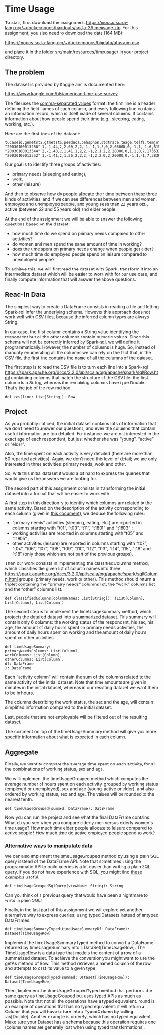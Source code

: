 # Time Usage

To start, first download the assignment: https://moocs.scala-lang.org/~dockermoocs/handouts/scala-3/timeusage.zip. For this assignment, you also need to download the data (164 MB):

https://moocs.scala-lang.org/~dockermoocs/bigdata/atussum.csv

and place it in the folder src/main/resources/timeusage/ in your project directory.

## The problem

The dataset is provided by Kaggle and is documented here:

https://www.kaggle.com/bls/american-time-use-survey

The file uses the [comma-separated values](https://en.wikipedia.org/wiki/Comma-separated_values) format: the first line is a header defining the field names of each column, and every following line contains an information record, which is itself made of several columns. It contains information about how people spend their time (e.g., sleeping, eating, working, etc.).

Here are the first lines of the dataset:

    tucaseid,gemetsta,gtmetsta,peeduca,pehspnon,ptdtrace,teage,telfs,temjot,teschenr,teschlvl,tesex,tespempnot,trchildnum,trdpftpt,trernwa,trholiday,trspftpt,trsppres,tryhhchild,tudiaryday,tufnwgtp,tehruslt,tuyear,t010101,t010102,t010199,t010201,t010299,t010301,t010399,t010401,t010499,t010501,t010599,t019999,t020101,t020102,t020103,t020104,t020199,t020201,t020202,t020203,t020299,t020301,t020302,t020303,t020399,t020401,t020402,t020499,t020501,t020502,t020599,t020681,t020699,t020701,t020799,t020801,t020899,t020901,t020902,t020903,t020904,t020905,t020999,t029999,t030101,t030102,t030103,t030104,t030105,t030108,t030109,t030110,t030111,t030112,t030186,t030199,t030201,t030202,t030203,t030204,t030299,t030301,t030302,t030303,t030399,t030401,t030402,t030403,t030404,t030405,t030499,t030501,t030502,t030503,t030504,t030599,t039999,t040101,t040102,t040103,t040104,t040105,t040108,t040109,t040110,t040111,t040112,t040186,t040199,t040201,t040202,t040203,t040204,t040299,t040301,t040302,t040303,t040399,t040401,t040402,t040403,t040404,t040405,t040499,t040501,t040502,t040503,t040504,t040505,t040506,t040507,t040508,t040599,t049999,t050101,t050102,t050103,t050189,t050201,t050202,t050203,t050204,t050289,t050301,t050302,t050303,t050304,t050389,t050403,t050404,t050405,t050481,t050499,t059999,t060101,t060102,t060103,t060104,t060199,t060201,t060202,t060203,t060289,t060301,t060302,t060303,t060399,t060401,t060402,t060403,t060499,t069999,t070101,t070102,t070103,t070104,t070105,t070199,t070201,t070299,t070301,t070399,t079999,t080101,t080102,t080199,t080201,t080202,t080203,t080299,t080301,t080302,t080399,t080401,t080402,t080403,t080499,t080501,t080502,t080599,t080601,t080602,t080699,t080701,t080702,t080799,t080801,t080899,t089999,t090101,t090102,t090103,t090104,t090199,t090201,t090202,t090299,t090301,t090302,t090399,t090401,t090402,t090499,t090501,t090502,t090599,t099999,t100101,t100102,t100103,t100199,t100201,t100299,t100381,t100383,t100399,t100401,t100499,t109999,t110101,t110199,t110281,t110289,t119999,t120101,t120199,t120201,t120202,t120299,t120301,t120302,t120303,t120304,t120305,t120306,t120307,t120308,t120309,t120310,t120311,t120312,t120313,t120399,t120401,t120402,t120403,t120404,t120405,t120499,t120501,t120502,t120503,t120504,t120599,t129999,t130101,t130102,t130103,t130104,t130105,t130106,t130107,t130108,t130109,t130110,t130111,t130112,t130113,t130114,t130115,t130116,t130117,t130118,t130119,t130120,t130121,t130122,t130123,t130124,t130125,t130126,t130127,t130128,t130129,t130130,t130131,t130132,t130133,t130134,t130135,t130136,t130199,t130201,t130202,t130203,t130204,t130205,t130206,t130207,t130208,t130209,t130210,t130211,t130212,t130213,t130214,t130215,t130216,t130217,t130218,t130219,t130220,t130221,t130222,t130223,t130224,t130225,t130226,t130227,t130228,t130229,t130230,t130231,t130232,t130299,t130301,t130302,t130399,t130401,t130402,t130499,t139999,t140101,t140102,t140103,t140104,t140105,t149999,t150101,t150102,t150103,t150104,t150105,t150106,t150199,t150201,t150202,t150203,t150204,t150299,t150301,t150302,t150399,t150401,t150402,t150499,t150501,t150599,t150601,t150602,t150699,t159989,t160101,t160102,t160103,t160104,t160105,t160106,t160107,t160108,t169989,t180101,t180199,t180280,t180381,t180382,t180399,t180481,t180482,t180499,t180501,t180502,t180589,t180601,t180682,t180699,t180701,t180782,t180801,t180802,t180803,t180804,t180805,t180806,t180807,t180899,t180901,t180902,t180903,t180904,t180905,t180999,t181002,t181081,t181099,t181101,t181199,t181201,t181202,t181204,t181283,t181299,t181301,t181302,t181399,t181401,t181499,t181501,t181599,t181601,t181699,t181801,t181899,t189999,t500101,t500103,t500104,t500105,t500106,t500107,t509989
    "20030100013280",1,-1,44,2,2,60,2,2,-1,-1,1,2,0,2,66000,0,-1,1,-1,6,8155463,30,2003,870,0,0,40,0,0,0,0,0,0,0,0,0,0,0,0,0,0,0,0,0,0,0,0,0,0,0,0,0,0,0,0,0,0,0,0,0,0,0,0,0,0,0,0,0,0,0,0,0,0,0,0,0,0,0,0,0,0,0,0,0,0,0,0,0,0,0,0,0,0,0,0,0,0,0,0,0,0,0,0,0,0,0,0,0,0,0,0,0,0,0,0,0,0,0,0,0,0,0,0,0,0,0,0,0,0,0,0,0,0,0,0,0,0,0,0,0,0,0,0,0,0,0,0,0,0,0,0,0,0,0,0,0,0,0,0,0,0,0,0,0,0,0,0,0,0,0,0,0,0,0,0,0,0,0,0,0,0,0,0,0,0,0,0,0,0,0,0,0,0,0,0,0,0,0,0,0,0,0,0,0,0,0,0,0,0,0,0,0,0,0,0,0,0,0,0,0,0,0,0,0,0,0,0,0,0,0,0,0,0,0,0,0,0,0,0,0,0,0,5,0,0,0,0,0,0,0,0,0,0,0,325,0,0,0,0,0,0,0,0,0,0,0,0,0,0,0,0,0,0,0,0,0,0,0,0,0,0,0,0,0,0,0,0,0,0,0,0,0,0,0,0,0,0,0,0,0,0,200,0,0,0,0,0,0,0,0,0,0,0,0,0,0,0,0,0,0,0,0,0,0,0,0,0,0,0,0,0,0,0,0,0,0,0,0,0,0,0,0,0,0,0,0,0,0,0,0,0,0,0,0,0,0,0,0,0,0,0,0,0,0,0,0,0,0,0,0,0,0,0,0,0,0,0,0,0,0,0,0,0,0,0,0,0,0,0,0,0,0,0,0,0,0,0,0,0,0,0,0,0,0,0,0,0,0,0,0,0,0,0,0,0,0,0,0,0,0,0,0,0,0,0,0,0,0,0,0,0,0,0,0,0,0,0,0,0,0,0,0,0,0,0,0,0,0,0,0,0,0,0,0
    "20030100013344",2,-1,40,2,1,41,1,2,2,-1,2,1,2,2,20000,0,1,1,0,7,1735323,30,2003,620,0,0,60,0,0,0,0,0,0,0,0,0,0,0,0,0,0,0,0,0,0,0,0,0,0,0,0,0,0,0,0,0,0,0,0,0,0,0,0,0,0,0,0,60,0,0,0,0,0,0,0,0,0,0,0,0,0,0,0,0,0,0,0,0,0,0,0,0,0,0,0,0,0,0,0,0,0,0,0,0,0,0,0,0,0,0,0,0,0,0,0,0,0,0,0,0,0,0,0,0,0,0,0,0,0,0,0,0,0,0,0,0,0,0,0,0,0,0,0,0,0,0,0,0,0,0,0,0,0,0,0,0,0,0,0,0,0,0,0,0,0,0,0,0,0,0,0,0,0,0,0,0,0,0,0,0,0,0,0,0,0,0,0,0,0,0,0,0,0,0,0,0,0,0,0,0,0,0,0,0,0,0,0,0,0,0,0,0,0,0,0,0,0,0,0,0,0,0,0,0,0,0,0,0,0,0,0,0,0,0,0,0,0,0,0,0,0,0,90,0,0,0,0,530,0,0,0,0,0,0,60,0,0,0,0,0,0,0,0,0,0,0,0,0,0,0,0,0,0,0,0,0,0,0,0,0,0,0,0,0,0,0,0,0,0,0,0,0,0,0,0,0,0,0,0,0,0,0,0,0,0,0,0,0,0,0,0,0,0,0,0,0,0,0,0,0,0,0,0,0,0,0,0,0,0,0,0,0,0,0,0,0,0,0,0,0,0,0,0,0,0,0,0,0,0,0,0,0,0,0,0,0,0,0,0,0,0,0,0,0,0,0,0,0,0,0,0,0,0,0,0,0,0,0,0,0,0,0,0,0,0,0,0,0,0,0,0,0,0,0,0,0,0,0,0,0,0,0,0,0,0,0,0,0,0,0,0,0,0,0,0,0,0,0,0,0,0,0,0,0,0,0,0,0,0,0,20,0,0,0,0,0,0,0,0,0,0,0,0,0,0,0,0,0,0,0,0,0,0,0
    "20030100013352",1,-1,41,2,1,26,2,2,2,-1,2,2,0,2,20000,0,-1,1,-1,7,3830528,12,2003,560,0,0,80,0,0,0,0,0,0,0,0,0,0,0,15,0,180,0,60,0,0,0,0,0,0,0,0,0,0,0,0,0,0,0,0,0,0,0,0,0,0,0,0,0,0,0,0,0,0,0,0,0,0,0,0,0,0,0,0,0,0,0,0,0,0,0,0,0,0,0,0,0,0,0,0,0,0,0,0,0,0,0,0,0,0,0,0,0,0,0,0,0,0,0,0,0,0,0,0,0,0,0,0,0,0,0,0,0,0,0,0,0,0,0,0,0,0,0,0,0,0,0,0,0,0,0,0,0,0,0,0,0,0,0,0,0,0,0,0,0,0,0,0,0,0,0,0,0,0,0,0,60,0,0,0,0,0,0,0,0,0,0,0,0,0,0,0,0,0,0,0,0,0,0,0,0,0,0,0,0,0,0,0,0,0,0,0,0,0,0,0,0,0,0,0,0,0,0,0,0,0,0,0,0,0,0,0,0,0,0,0,0,0,0,0,0,0,0,75,0,0,0,0,220,0,0,0,0,0,0,120,0,0,0,0,0,0,0,0,0,0,0,0,0,0,0,0,0,0,0,0,0,0,0,0,0,0,0,0,0,0,0,0,0,0,0,0,0,0,0,0,0,0,0,0,0,0,0,0,0,0,0,0,0,0,0,0,0,0,0,0,0,0,0,0,0,0,0,0,0,0,0,0,0,0,0,0,0,0,0,0,0,0,0,0,0,0,0,0,0,0,0,0,0,0,0,0,0,0,0,0,0,0,0,0,0,0,0,0,0,0,0,0,0,0,0,0,0,0,0,0,0,0,0,0,0,0,0,0,0,0,0,0,0,0,0,0,0,0,60,0,0,0,0,0,0,0,0,0,0,0,0,0,0,0,10,0,0,0,0,0,0,0,0,0,0,0,0,0,0,0,0,0,0,0,0,0,0,0,0,0,0,0,0,0,0,0,0,0,0,0,0,0,0,0,0,0,0,0,0

Our goal is to identify three groups of activities:

- primary needs (sleeping and eating),
- work,
- other (leisure).

And then to observe how do people allocate their time between these three kinds of activities, and if we can see differences between men and women, employed and unemployed people, and young (less than 22 years old), active (between 22 and 55 years old) and elder people.

At the end of the assignment we will be able to answer the following questions based on the dataset:

- how much time do we spend on primary needs compared to other activities?
- do women and men spend the same amount of time in working?
- does the time spent on primary needs change when people get older?
- how much time do employed people spend on leisure compared to unemployed people?

To achieve this, we will first read the dataset with Spark, transform it into an intermediate dataset which will be easier to work with for our use case, and finally compute information that will answer the above questions.

## Read-in Data

The simplest way to create a DataFrame consists in reading a file and letting Spark-sql infer the underlying schema. However this approach does not work well with CSV files, because the inferred column types are always String.

In our case, the first column contains a String value identifying the respondent but all the other columns contain numeric values. Since this schema will not be correctly inferred by Spark-sql, we will define it programmatically. However, the number of columns is huge. So, instead of manually enumerating all the columns we can rely on the fact that, in the CSV file, the first line contains the name of all the columns of the dataset.

The first step is to read the CSV file is to turn each line into a Spark-sql https://spark.apache.org/docs/3.2.0/api/scala/org/apache/spark/sql/Row.html containing columns that match the structure of the CSV file: the first column is a String, whereas the remaining columns have type Double. That’s the job of the row method.

    def row(line: List[String]): Row

## Project

As you probably noticed, the initial dataset contains lots of information that we don’t need to answer our questions, and even the columns that contain useful information are too detailed. For instance, we are not interested in the exact age of each respondent, but just whether she was “young”, “active” or “elder”.

Also, the time spent on each activity is very detailed (there are more than 50 reported activities). Again, we don’t need this level of detail; we are only interested in three activities: primary needs, work and other.

So, with this initial dataset it would a bit hard to express the queries that would give us the answers we are looking for.

The second part of this assignment consists in transforming the initial dataset into a format that will be easier to work with.

A first step in this direction is to identify which columns are related to the same activity. Based on the description of the activity corresponding to each column (given in [this document](https://www.bls.gov/tus/lexiconnoex0315.pdf)), we deduce the following rules:

- “primary needs” activities (sleeping, eating, etc.) are reported in columns starting with “t01”, “t03”, “t11”, “t1801” and “t1803” ;
- working activities are reported in columns starting with “t05” and “t1805” ;
- other activities (leisure) are reported in columns starting with “t02”, “t04”, “t06”, “t07”, “t08”, “t09”, “t10”, “t12”, “t13”, “t14”, “t15”, “t16” and “t18” (only those which are not part of the previous groups).

Then our work consists in implementing the classifiedColumns method, which classifies the given list of column names into three https://spark.apache.org/docs/3.2.0/api/scala/org/apache/spark/sql/Column.html groups (primary needs, work or other). This method should return a triplet containing the “primary needs” columns list, the “work” columns list and the “other” columns list.

    def classifiedColumns(columnNames: List[String]): (List[Column], List[Column], List[Column])

The second step is to implement the timeUsageSummary method, which projects the detailed dataset into a summarized dataset. This summary will contain only 6 columns: the working status of the respondent, his sex, his age, the amount of daily hours spent on primary needs activities, the amount of daily hours spent on working and the amount of daily hours spent on other activities.

    def timeUsageSummary(
    primaryNeedsColumns: List[Column],
    workColumns: List[Column],
    otherColumns: List[Column],
    df: DataFrame
    ): DataFrame

Each “activity column” will contain the sum of the columns related to the same activity of the initial dataset. Note that time amounts are given in minutes in the initial dataset, whereas in our resulting dataset we want them to be in hours.

The columns describing the work status, the sex and the age, will contain simplified information compared to the initial dataset.

Last, people that are not employable will be filtered out of the resulting dataset.

The comment on top of the timeUsageSummary method will give you more specific information about what is expected in each column.

## Aggregate

Finally, we want to compare the average time spent on each activity, for all the combinations of working status, sex and age.

We will implement the timeUsageGrouped method which computes the average number of hours spent on each activity, grouped by working status (employed or unemployed), sex and age (young, active or elder), and also ordered by working status, sex and age. The values will be rounded to the nearest tenth.

    def timeUsageGrouped(summed: DataFrame): DataFrame

Now you can run the project and see what the final DataFrame contains. What do you see when you compare elderly men versus elderly women's time usage? How much time elder people allocate to leisure compared to active people? How much time do active employed people spend to work?

### Alternative ways to manipulate data

We can also implement the timeUsageGrouped method by using a plain SQL query instead of the DataFrame API. Note that sometimes using the programmatic API to build queries is a lot easier than writing a plain SQL query. If you do not have experience with SQL, you might find [these examples](https://en.wikipedia.org/wiki/SQL_syntax#Queries) useful.

    def timeUsageGroupedSqlQuery(viewName: String): String

Can you think of a previous query that would have been a nightmare to write in plain SQL?

Finally, in the last part of this assignment we will explore yet another alternative way to express queries: using typed Datasets instead of untyped DataFrames.

    def timeUsageSummaryTyped(timeUsageSummaryDf: DataFrame): Dataset[TimeUsageRow]

Implement the timeUsageSummaryTyped method to convert a DataFrame returned by timeUsageSummary into a DataSet[TimeUsageRow]. The TimeUsageRow is a data type that models the content of a row of a summarized dataset. To achieve the conversion you might want to use the getAs method of Row. This method retrieves a named column of the row and attempts to cast its value to a given type.

    def timeUsageGroupedTyped(summed: Dataset[TimeUsageRow]): Dataset[TimeUsageRow]

Then, implement the timeUsageGroupedTyped method that performs the same query as timeUsageGrouped but uses typed APIs as much as possible. Note that not all the operations have a typed equivalent. round is an example of operations that has no typed equivalent: it will return a Column that you will have to turn into a TypedColumn by calling .as[Double]. Another example is orderBy, which has no typed equivalent. Make sure your Dataset has a schema because this operation requires one (column names are generally lost when using typed transformations).